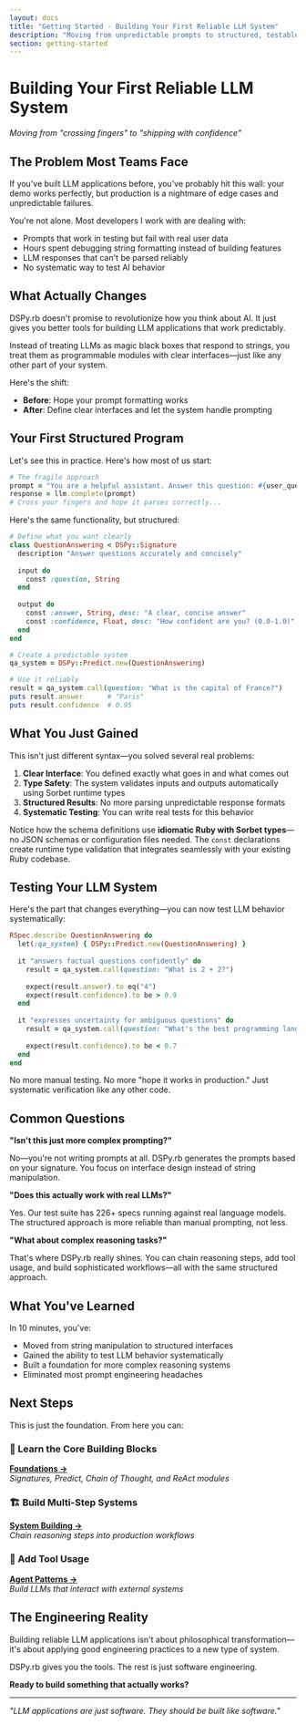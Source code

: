 ```yaml
---
layout: docs
title: "Getting Started - Building Your First Reliable LLM System"
description: "Moving from unpredictable prompts to structured, testable applications"
section: getting-started
---
```


# Building Your First Reliable LLM System

*Moving from "crossing fingers" to "shipping with confidence"*

## The Problem Most Teams Face

If you've built LLM applications before, you've probably hit this wall: your demo works perfectly, but production is a nightmare of edge cases and unpredictable failures.

You're not alone. Most developers I work with are dealing with:
- Prompts that work in testing but fail with real user data
- Hours spent debugging string formatting instead of building features
- LLM responses that can't be parsed reliably
- No systematic way to test AI behavior

## What Actually Changes

DSPy.rb doesn't promise to revolutionize how you think about AI. It just gives you better tools for building LLM applications that work predictably.

Instead of treating LLMs as magic black boxes that respond to strings, you treat them as programmable modules with clear interfaces—just like any other part of your system.

Here's the shift:
- **Before**: Hope your prompt formatting works
- **After**: Define clear interfaces and let the system handle prompting

## Your First Structured Program

Let's see this in practice. Here's how most of us start:

```ruby
# The fragile approach
prompt = "You are a helpful assistant. Answer this question: #{user_question}"
response = llm.complete(prompt)
# Cross your fingers and hope it parses correctly...
```

Here's the same functionality, but structured:

```ruby
# Define what you want clearly
class QuestionAnswering < DSPy::Signature
  description "Answer questions accurately and concisely"
  
  input do
    const :question, String
  end
  
  output do
    const :answer, String, desc: "A clear, concise answer"
    const :confidence, Float, desc: "How confident are you? (0.0-1.0)"
  end
end

# Create a predictable system
qa_system = DSPy::Predict.new(QuestionAnswering)

# Use it reliably
result = qa_system.call(question: "What is the capital of France?")
puts result.answer      # "Paris"
puts result.confidence  # 0.95
```

## What You Just Gained

This isn't just different syntax—you solved several real problems:

1. **Clear Interface**: You defined exactly what goes in and what comes out
2. **Type Safety**: The system validates inputs and outputs automatically using Sorbet runtime types
3. **Structured Results**: No more parsing unpredictable response formats
4. **Systematic Testing**: You can write real tests for this behavior

Notice how the schema definitions use **idiomatic Ruby with Sorbet types**—no JSON schemas or configuration files needed. The `const` declarations create runtime type validation that integrates seamlessly with your existing Ruby codebase.

## Testing Your LLM System

Here's the part that changes everything—you can now test LLM behavior systematically:

```ruby
RSpec.describe QuestionAnswering do
  let(:qa_system) { DSPy::Predict.new(QuestionAnswering) }
  
  it "answers factual questions confidently" do
    result = qa_system.call(question: "What is 2 + 2?")
    
    expect(result.answer).to eq("4")
    expect(result.confidence).to be > 0.9
  end
  
  it "expresses uncertainty for ambiguous questions" do
    result = qa_system.call(question: "What's the best programming language?")
    
    expect(result.confidence).to be < 0.7
  end
end
```

No more manual testing. No more "hope it works in production." Just systematic verification like any other code.

## Common Questions

**"Isn't this just more complex prompting?"**

No—you're not writing prompts at all. DSPy.rb generates the prompts based on your signature. You focus on interface design instead of string manipulation.

**"Does this actually work with real LLMs?"**

Yes. Our test suite has 226+ specs running against real language models. The structured approach is more reliable than manual prompting, not less.

**"What about complex reasoning tasks?"**

That's where DSPy.rb really shines. You can chain reasoning steps, add tool usage, and build sophisticated workflows—all with the same structured approach.

## What You've Learned

In 10 minutes, you've:

- Moved from string manipulation to structured interfaces
- Gained the ability to test LLM behavior systematically  
- Built a foundation for more complex reasoning systems
- Eliminated most prompt engineering headaches

## Next Steps

This is just the foundation. From here you can:

### **🔧 Learn the Core Building Blocks**
**[Foundations →](/foundations/)**  
*Signatures, Predict, Chain of Thought, and ReAct modules*

### **🏗️ Build Multi-Step Systems**  
**[System Building →](/systems/)**  
*Chain reasoning steps into production workflows*

### **🤖 Add Tool Usage**
**[Agent Patterns →](/collaboration/)**  
*Build LLMs that interact with external systems*

## The Engineering Reality

Building reliable LLM applications isn't about philosophical transformation—it's about applying good engineering practices to a new type of system.

DSPy.rb gives you the tools. The rest is just software engineering.

**Ready to build something that actually works?**

---

*"LLM applications are just software. They should be built like software."*
